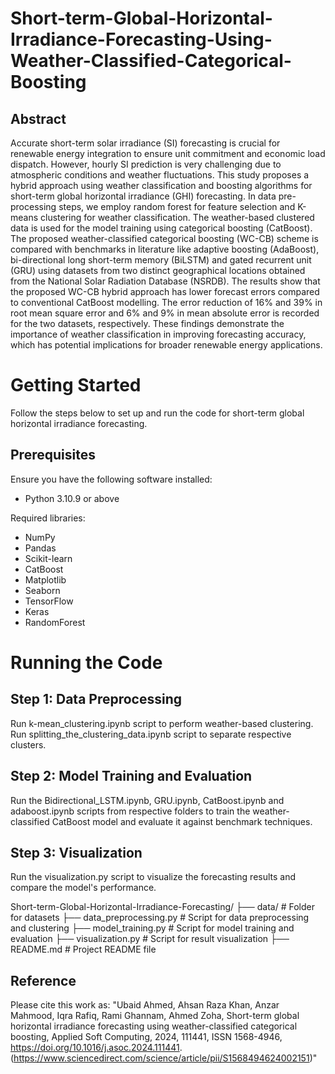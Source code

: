 # Short-term-Global-Horizontal-Irradiance-Forecasting-Using-Weather-Classified-Categorical-Boosting
## Abstract
Accurate short-term solar irradiance (SI) forecasting is crucial for renewable energy integration to ensure unit commitment and economic load dispatch. However, hourly SI prediction is very challenging due to atmospheric conditions and weather fluctuations. This study proposes a hybrid approach using weather classification and boosting algorithms for short-term global horizontal irradiance (GHI) forecasting. In data pre-processing steps,  we employ random forest for feature selection and K-means clustering for weather classification. The weather-based clustered data is used for the model training using categorical boosting (CatBoost). The proposed weather-classified categorical boosting (WC-CB) scheme is compared with benchmarks in literature like adaptive boosting (AdaBoost), bi-directional long short-term memory (BiLSTM) and gated recurrent unit (GRU) using datasets from two distinct geographical locations obtained from the National Solar Radiation Database (NSRDB). The results show that the proposed WC-CB hybrid approach has lower forecast errors compared to conventional CatBoost modelling. The error reduction of 16\% and 39\% in root mean square error and 6\% and 9\% in mean absolute error is recorded for the two datasets, respectively. These findings demonstrate the importance of weather classification in improving forecasting accuracy, which has potential implications for broader renewable energy applications.

# Getting Started
Follow the steps below to set up and run the code for short-term global horizontal irradiance forecasting.

## Prerequisites
Ensure you have the following software installed:<br>
- Python 3.10.9 or above<br>

Required libraries: <br>
 -  NumPy<br>
 -  Pandas<br>
 -  Scikit-learn<br>
 -  CatBoost<br>
 -  Matplotlib<br>
 -  Seaborn<br>
 -  TensorFlow<br>
 -  Keras<br>
 -  RandomForest<br>

# Running the Code
## Step 1: Data Preprocessing
Run k-mean_clustering.ipynb script to perform weather-based clustering.<br>
Run splitting_the_clustering_data.ipynb script to separate respective clusters.<br>

## Step 2: Model Training and Evaluation

Run the Bidirectional_LSTM.ipynb, GRU.ipynb, CatBoost.ipynb and adaboost.ipynb scripts from respective folders to train the weather-classified CatBoost model and evaluate it against benchmark techniques.

## Step 3: Visualization
Run the visualization.py script to visualize the forecasting results and compare the model's performance.


Short-term-Global-Horizontal-Irradiance-Forecasting/
├── data/                       # Folder for datasets
├── data_preprocessing.py       # Script for data preprocessing and clustering
├── model_training.py           # Script for model training and evaluation
├── visualization.py            # Script for result visualization
├── README.md                   # Project README file




## Reference
Please cite this work as:
"Ubaid Ahmed, Ahsan Raza Khan, Anzar Mahmood, Iqra Rafiq, Rami Ghannam, Ahmed Zoha,
Short-term global horizontal irradiance forecasting using weather-classified categorical boosting,
Applied Soft Computing,
2024,
111441,
ISSN 1568-4946,
https://doi.org/10.1016/j.asoc.2024.111441.
(https://www.sciencedirect.com/science/article/pii/S1568494624002151)"
